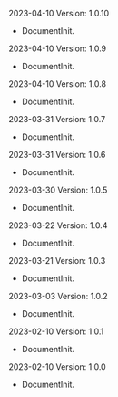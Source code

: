 2023-04-10 Version: 1.0.10
- DocumentInit.

2023-04-10 Version: 1.0.9
- DocumentInit.

2023-04-10 Version: 1.0.8
- DocumentInit.

2023-03-31 Version: 1.0.7
- DocumentInit.

2023-03-31 Version: 1.0.6
- DocumentInit.

2023-03-30 Version: 1.0.5
- DocumentInit.

2023-03-22 Version: 1.0.4
- DocumentInit.

2023-03-21 Version: 1.0.3
- DocumentInit.

2023-03-03 Version: 1.0.2
- DocumentInit.

2023-02-10 Version: 1.0.1
- DocumentInit.

2023-02-10 Version: 1.0.0
- DocumentInit.

